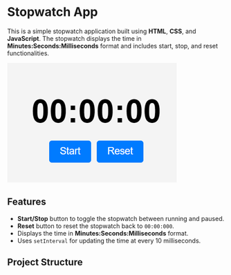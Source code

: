 # Stopwatch App

This is a simple stopwatch application built using **HTML**, **CSS**, and **JavaScript**. The stopwatch displays the time in **Minutes:Seconds:Milliseconds** format and includes start, stop, and reset functionalities.

![Stopwatch Preview](./screenshot.png)

## Features

- **Start/Stop** button to toggle the stopwatch between running and paused.
- **Reset** button to reset the stopwatch back to `00:00:000`.
- Displays the time in **Minutes:Seconds:Milliseconds** format.
- Uses `setInterval` for updating the time at every 10 milliseconds.

## Project Structure

